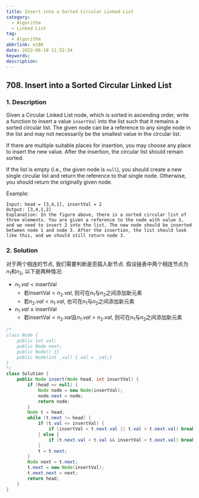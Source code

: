 ```yaml
---
title: Insert into a Sorted Circular Linked List
category:
  - Algorithm
  - Linked List
tag:
  - Algorithm
abbrlink: e180
date: 2022-06-18 11:52:34
keywords:
description:
---
```


## 708. Insert into a Sorted Circular Linked List
### 1. Description
Given a Circular Linked List node, which is sorted in ascending order, write a function to insert a value `insertVal` into the list such that it remains a sorted circular list. The given node can be a reference to any single node in the list and may not necessarily be the smallest value in the circular list.

If there are multiple suitable places for insertion, you may choose any place to insert the new value. After the insertion, the circular list should remain sorted.

If the list is empty (i.e., the given node is `null`), you should create a new single circular list and return the reference to that single node. Otherwise, you should return the originally given node.

Example:
```
Input: head = [3,4,1], insertVal = 2
Output: [3,4,1,2]
Explanation: In the figure above, there is a sorted circular list of three elements. You are given a reference to the node with value 3, and we need to insert 2 into the list. The new node should be inserted between node 1 and node 3. After the insertion, the list should look like this, and we should still return node 3.
```

### 2. Solution
对于两个相连的节点, 我们需要判断是否插入新节点. 假设链表中两个相连节点为$n_1$和$n_2$, 以下是两种情况:
* $n_1.val < \text{insertVal}$
    * 若$\text{insertVal} < n_2.val$, 则可在$n_1$与$n_2$之间添加新元素
    * 若$n_2.val < n_1.val$, 也可在$n_1$与$n_2$之间添加新元素
* $n_1.val \geq \text{insertVal}$
    * 若$\text{insertVal} < n_2.val$且$n_1.val > n_2.val$, 则可在$n_1$与$n_2$之间添加新元素

```java
/*
class Node {
    public int val;
    public Node next;
    public Node() {}
    public Node(int _val) { val = _val;}
}
*/
class Solution {
    public Node insert(Node head, int insertVal) {
        if (head == null) {
            Node node = new Node(insertVal);
            node.next = node;
            return node;
        }
        Node t = head;
        while (t.next != head) {
            if (t.val <= insertVal) {
                if (insertVal < t.next.val || t.val > t.next.val) break;
            } else {
                if (t.next.val < t.val && insertVal < t.next.val) break;
            }
            t = t.next;
        }
        Node next = t.next;
        t.next = new Node(insertVal);
        t.next.next = next; 
        return head;
    }
}
```
